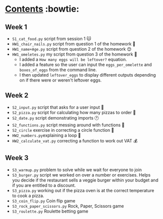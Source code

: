 # <ins>Contents</ins> :bowtie:
## Week 1
- `S1_cat_food.py` script from session 1 :cat:
- `HW1_chair_nails.py` script from question 1 of the homework :hammer:
- `HW1_name+Age.py` script from question 2 of the homework :blush:
- `HW1_omeletes.py` my script from question 3 of the homework :egg:
  - I added a `How many eggs will be leftover?` equation.
  - I added a feature so the user can input the `eggs_per_omelette` and `boxes_of_eggs` from the command line.
  - I then updated `leftover_eggs` to display different outputs depending on if there were or weren't leftover eggs.
## Week 2
- `S2_input.py` script that asks for a user input :dog:
- `S2_pizza.py` script for calculating how many pizzas to order :pizza:
- `S2_date.py` script demonstrating imports :clock1:
- `S2_functions.py` script messing around with functions :wave:
- `S2_circle` exercise in correcting a circle function :large_blue_circle:
- `HW2_numbers.py`explaining a loop :arrows_counterclockwise:
- `HW2_calculate_vat.py` correcting a function to work out VAT :moneybag:
## Week 3
- `S3_warmup.py` problem to solve while we wait for everyone to join
- `S3_burger.py` script we worked on over a number or exercises. Helps you decide if the restaurant sells a veggie burger within your budget and if you are entitled to a discount.
- `S3_pizza.py` working out if the pizza oven is at the correct temperature to cook a pizza.
- `S3_coin_flip.py` Coin flip game
- `S3_rock_paper_scissors.py` Rock, Paper, Scissors game
- `S3_roulette.py` Roulette betting game
